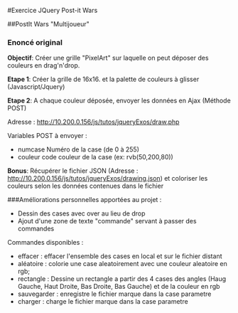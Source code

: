 #Exercice JQuery Post-it Wars

##PostIt Wars "Multijoueur"

### Enoncé original

**Objectif**: Créer une grille "PixelArt" sur laquelle on peut déposer des couleurs en drag'n'drop.

**Etape 1**: Créer la grille de 16x16. et la palette de couleurs à glisser (Javascript/Jquery)

**Etape 2**: A chaque couleur déposée, envoyer les données en Ajax (Méthode POST)

Adresse : http://10.200.0.156/js/tutos/jqueryExos/draw.php

Variables POST à envoyer :
- numcase Numéro de la case (de 0 à 255)
- couleur code couleur de la case (ex: rvb(50,200,80))

**Bonus**: Récupérer le fichier JSON (Adresse : http://10.200.0.156/js/tutos/jqueryExos/drawing.json) et coloriser les couleurs selon les données contenues dans le fichier

###Améliorations personnelles apportées au projet :

- Dessin des cases avec over au lieu de drop
- Ajout d'une zone de texte "commande" servant à passer des commandes

Commandes disponibles :
- effacer : effacer l'ensemble des cases en local et sur le fichier distant
- aléatoire : colorie une case aleatoirement avec une couleur aleatoire en rgb;
- rectangle : Dessine un rectangle a partir des 4 cases des angles (Haug Gauche, Haut Droite, Bas Droite, Bas Gauche) et de la couleur en rgb
- sauvegarder : enregistre le fichier marque dans la case parametre
- charger : charge le fichier marque dans la case parametre